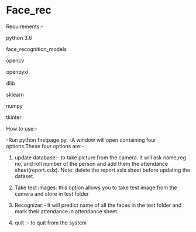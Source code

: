 # Face_rec



Requirements:-

python 3.6

face_recognition_models

opencv

openpyxl

dlib

sklearn

numpy

tkinter


How to use:-

-Run  python firstpage.py.
-A window will open containing four options.These four options are:-
   1. update database:- to take picture from the camera. it will ask name,reg no, and roll number of the person and add them
                        the attendance sheet(report.xslx). 
                        Note: delete the report.xslx sheet before updating the dataset.
   2. Take test images: this option allows you to take test image from the camera and store in test folder
   
   3. Recognizer:- It will predict name of all the faces in the test folder and mark their attendance in attendance sheet.

   4. quit :- to quit from the system


